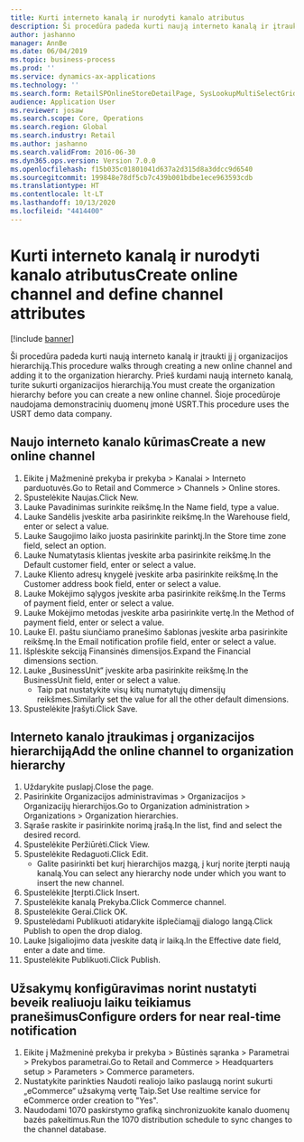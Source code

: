 ```yaml
---
title: Kurti interneto kanalą ir nurodyti kanalo atributus
description: Ši procedūra padeda kurti naują interneto kanalą ir įtraukti jį į organizacijos hierarchiją.
author: jashanno
manager: AnnBe
ms.date: 06/04/2019
ms.topic: business-process
ms.prod: ''
ms.service: dynamics-ax-applications
ms.technology: ''
ms.search.form: RetailSPOnlineStoreDetailPage, SysLookupMultiSelectGrid, DimensionLookup, OMHierarchyManager, HierarchyDesigner, OMNodeSelection, HierarchyPublishAndCloseForm
audience: Application User
ms.reviewer: josaw
ms.search.scope: Core, Operations
ms.search.region: Global
ms.search.industry: Retail
ms.author: jashanno
ms.search.validFrom: 2016-06-30
ms.dyn365.ops.version: Version 7.0.0
ms.openlocfilehash: f15b035c01801041d637a2d315d8a3ddcc9d6540
ms.sourcegitcommit: 199848e78df5cb7c439b001bdbe1ece963593cdb
ms.translationtype: HT
ms.contentlocale: lt-LT
ms.lasthandoff: 10/13/2020
ms.locfileid: "4414400"
---
```

# <a name="create-online-channel-and-define-channel-attributes"></a><span data-ttu-id="d9526-103">Kurti interneto kanalą ir nurodyti kanalo atributus</span><span class="sxs-lookup"><span data-stu-id="d9526-103">Create online channel and define channel attributes</span></span>

[!include [banner](../includes/banner.md)]

<span data-ttu-id="d9526-104">Ši procedūra padeda kurti naują interneto kanalą ir įtraukti jį į organizacijos hierarchiją.</span><span class="sxs-lookup"><span data-stu-id="d9526-104">This procedure walks through creating a new online channel and adding it to the organization hierarchy.</span></span> <span data-ttu-id="d9526-105">Prieš kurdami naują interneto kanalą, turite sukurti organizacijos hierarchiją.</span><span class="sxs-lookup"><span data-stu-id="d9526-105">You must create the organization hierarchy before you can create a new online channel.</span></span> <span data-ttu-id="d9526-106">Šioje procedūroje naudojama demonstracinių duomenų įmonė USRT.</span><span class="sxs-lookup"><span data-stu-id="d9526-106">This procedure uses the USRT demo data company.</span></span>


## <a name="create-a-new-online-channel"></a><span data-ttu-id="d9526-107">Naujo interneto kanalo kūrimas</span><span class="sxs-lookup"><span data-stu-id="d9526-107">Create a new online channel</span></span>
1. <span data-ttu-id="d9526-108">Eikite į Mažmeninė prekyba ir prekyba > Kanalai > Interneto parduotuvės.</span><span class="sxs-lookup"><span data-stu-id="d9526-108">Go to Retail and Commerce > Channels > Online stores.</span></span>
2. <span data-ttu-id="d9526-109">Spustelėkite Naujas.</span><span class="sxs-lookup"><span data-stu-id="d9526-109">Click New.</span></span>
3. <span data-ttu-id="d9526-110">Lauke Pavadinimas surinkite reikšmę.</span><span class="sxs-lookup"><span data-stu-id="d9526-110">In the Name field, type a value.</span></span>
4. <span data-ttu-id="d9526-111">Lauke Sandėlis įveskite arba pasirinkite reikšmę.</span><span class="sxs-lookup"><span data-stu-id="d9526-111">In the Warehouse field, enter or select a value.</span></span>
5. <span data-ttu-id="d9526-112">Lauke Saugojimo laiko juosta pasirinkite parinktį.</span><span class="sxs-lookup"><span data-stu-id="d9526-112">In the Store time zone field, select an option.</span></span>
6. <span data-ttu-id="d9526-113">Lauke Numatytasis klientas įveskite arba pasirinkite reikšmę.</span><span class="sxs-lookup"><span data-stu-id="d9526-113">In the Default customer field, enter or select a value.</span></span>
7. <span data-ttu-id="d9526-114">Lauke Kliento adresų knygelė įveskite arba pasirinkite reikšmę.</span><span class="sxs-lookup"><span data-stu-id="d9526-114">In the Customer address book field, enter or select a value.</span></span>
8. <span data-ttu-id="d9526-115">Lauke Mokėjimo sąlygos įveskite arba pasirinkite reikšmę.</span><span class="sxs-lookup"><span data-stu-id="d9526-115">In the Terms of payment field, enter or select a value.</span></span>
9. <span data-ttu-id="d9526-116">Lauke Mokėjimo metodas įveskite arba pasirinkite vertę.</span><span class="sxs-lookup"><span data-stu-id="d9526-116">In the Method of payment field, enter or select a value.</span></span>
10. <span data-ttu-id="d9526-117">Lauke El. paštu siunčiamo pranešimo šablonas įveskite arba pasirinkite reikšmę.</span><span class="sxs-lookup"><span data-stu-id="d9526-117">In the Email notification profile field, enter or select a value.</span></span>
11. <span data-ttu-id="d9526-118">Išplėskite sekciją Finansinės dimensijos.</span><span class="sxs-lookup"><span data-stu-id="d9526-118">Expand the Financial dimensions section.</span></span>
12. <span data-ttu-id="d9526-119">Lauke „BusinessUnit“ įveskite arba pasirinkite reikšmę.</span><span class="sxs-lookup"><span data-stu-id="d9526-119">In the BusinessUnit field, enter or select a value.</span></span>
    * <span data-ttu-id="d9526-120">Taip pat nustatykite visų kitų numatytųjų dimensijų reikšmes.</span><span class="sxs-lookup"><span data-stu-id="d9526-120">Similarly set the value for all the other default dimensions.</span></span>  
13. <span data-ttu-id="d9526-121">Spustelėkite Įrašyti.</span><span class="sxs-lookup"><span data-stu-id="d9526-121">Click Save.</span></span>

## <a name="add-the-online-channel-to-organization-hierarchy"></a><span data-ttu-id="d9526-122">Interneto kanalo įtraukimas į organizacijos hierarchiją</span><span class="sxs-lookup"><span data-stu-id="d9526-122">Add the online channel to organization hierarchy</span></span>
1. <span data-ttu-id="d9526-123">Uždarykite puslapį.</span><span class="sxs-lookup"><span data-stu-id="d9526-123">Close the page.</span></span>
2. <span data-ttu-id="d9526-124">Pasirinkite Organizacijos administravimas > Organizacijos > Organizacijų hierarchijos.</span><span class="sxs-lookup"><span data-stu-id="d9526-124">Go to Organization administration > Organizations > Organization hierarchies.</span></span>
3. <span data-ttu-id="d9526-125">Sąraše raskite ir pasirinkite norimą įrašą.</span><span class="sxs-lookup"><span data-stu-id="d9526-125">In the list, find and select the desired record.</span></span>
4. <span data-ttu-id="d9526-126">Spustelėkite Peržiūrėti.</span><span class="sxs-lookup"><span data-stu-id="d9526-126">Click View.</span></span>
5. <span data-ttu-id="d9526-127">Spustelėkite Redaguoti.</span><span class="sxs-lookup"><span data-stu-id="d9526-127">Click Edit.</span></span>
    * <span data-ttu-id="d9526-128">Galite pasirinkti bet kurį hierarchijos mazgą, į kurį norite įterpti naują kanalą.</span><span class="sxs-lookup"><span data-stu-id="d9526-128">You can select any hierarchy node under which you want to insert the new channel.</span></span>  
6. <span data-ttu-id="d9526-129">Spustelėkite Įterpti.</span><span class="sxs-lookup"><span data-stu-id="d9526-129">Click Insert.</span></span>
7. <span data-ttu-id="d9526-130">Spustelėkite kanalą Prekyba.</span><span class="sxs-lookup"><span data-stu-id="d9526-130">Click Commerce channel.</span></span>
8. <span data-ttu-id="d9526-131">Spustelėkite Gerai.</span><span class="sxs-lookup"><span data-stu-id="d9526-131">Click OK.</span></span>
9. <span data-ttu-id="d9526-132">Spustelėdami Publikuoti atidarykite išplečiamąjį dialogo langą.</span><span class="sxs-lookup"><span data-stu-id="d9526-132">Click Publish to open the drop dialog.</span></span>
10. <span data-ttu-id="d9526-133">Lauke Įsigaliojimo data įveskite datą ir laiką.</span><span class="sxs-lookup"><span data-stu-id="d9526-133">In the Effective date field, enter a date and time.</span></span>
11. <span data-ttu-id="d9526-134">Spustelėkite Publikuoti.</span><span class="sxs-lookup"><span data-stu-id="d9526-134">Click Publish.</span></span>

## <a name="configure-orders-for-near-real-time-notification"></a><span data-ttu-id="d9526-135">Užsakymų konfigūravimas norint nustatyti beveik realiuoju laiku teikiamus pranešimus</span><span class="sxs-lookup"><span data-stu-id="d9526-135">Configure orders for near real-time notification</span></span>
1. <span data-ttu-id="d9526-136">Eikite į Mažmeninė prekyba ir prekyba > Būstinės sąranka > Parametrai > Prekybos parametrai.</span><span class="sxs-lookup"><span data-stu-id="d9526-136">Go to Retail and Commerce  > Headquarters setup > Parameters > Commerce parameters.</span></span>
2. <span data-ttu-id="d9526-137">Nustatykite parinkties Naudoti realiojo laiko paslaugą norint sukurti „eCommerce“ užsakymą vertę Taip.</span><span class="sxs-lookup"><span data-stu-id="d9526-137">Set Use realtime service for eCommerce order creation to "Yes".</span></span>
3. <span data-ttu-id="d9526-138">Naudodami 1070 paskirstymo grafiką sinchronizuokite kanalo duomenų bazės pakeitimus.</span><span class="sxs-lookup"><span data-stu-id="d9526-138">Run the 1070 distribution schedule to sync changes to the channel database.</span></span> 


